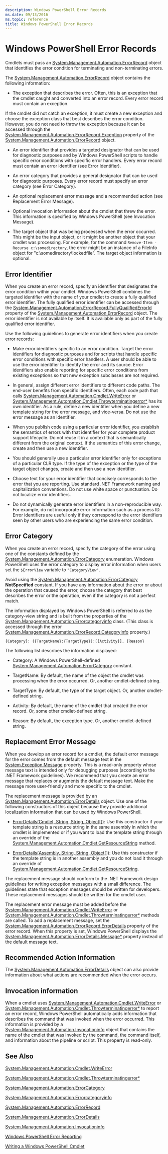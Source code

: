 ```yaml
---
description: Windows PowerShell Error Records
ms.date: 09/13/2016
ms.topic: reference
title: Windows PowerShell Error Records
---
```

# Windows PowerShell Error Records

Cmdlets must pass an
[System.Management.Automation.ErrorRecord](/dotnet/api/System.Management.Automation.ErrorRecord)
object that identifies the error condition for terminating and non-terminating errors.

The
[System.Management.Automation.ErrorRecord](/dotnet/api/System.Management.Automation.ErrorRecord)
object contains the following information:

- The exception that describes the error. Often, this is an exception that the cmdlet caught and
  converted into an error record. Every error record must contain an exception.

If the cmdlet did not catch an exception, it must create a new exception and choose the exception
class that best describes the error condition. However, you do not need to throw the exception
because it can be accessed through the
[System.Management.Automation.ErrorRecord.Exception](/dotnet/api/System.Management.Automation.ErrorRecord.Exception)
property of the
[System.Management.Automation.ErrorRecord](/dotnet/api/System.Management.Automation.ErrorRecord)
object.

- An error identifier that provides a targeted designator that can be used for diagnostic purposes
  and by Windows PowerShell scripts to handle specific error conditions with specific error
  handlers. Every error record must contain an error identifier (see Error Identifier).

- An error category that provides a general designator that can be used for diagnostic purposes.
  Every error record must specify an error category (see Error Category).

- An optional replacement error message and a recommended action (see Replacement Error Message).

- Optional invocation information about the cmdlet that threw the error. This information is
  specified by Windows PowerShell (see Invocation Message).

- The target object that was being processed when the error occurred. This might be the input
  object, or it might be another object that your cmdlet was processing. For example, for the
  command `Remove-Item -Recurse c:\somedirectory`, the error might be an instance of a FileInfo
  object for "c:\somedirectory\lockedfile". The target object information is optional.

## Error Identifier

When you create an error record, specify an identifier that designates the error condition within
your cmdlet. Windows PowerShell combines the targeted identifier with the name of your cmdlet to
create a fully qualified error identifier. The fully qualified error identifier can be accessed
through the
[System.Management.Automation.ErrorRecord.FullyQualifiedErrorId](/dotnet/api/System.Management.Automation.ErrorRecord.FullyQualifiedErrorId)
property of the
[System.Management.Automation.ErrorRecord](/dotnet/api/System.Management.Automation.ErrorRecord)
object. The error identifier is not available by itself. It is available only as part of the fully
qualified error identifier.

Use the following guidelines to generate error identifiers when you create error records:

- Make error identifiers specific to an error condition. Target the error identifiers for diagnostic
  purposes and for scripts that handle specific error conditions with specific error handlers. A
  user should be able to use the error identifier to identify the error and its source. Error
  identifiers also enable reporting for specific error conditions from existing exceptions so that
  new exception subclasses are not required.

- In general, assign different error identifiers to different code paths. The end-user benefits from
  specific identifiers. Often, each code path that calls
  [System.Management.Automation.Cmdlet.WriteError](/dotnet/api/System.Management.Automation.Cmdlet.WriteError)
  or
  [System.Management.Automation.Cmdlet.Throwterminatingerror*](/dotnet/api/System.Management.Automation.Cmdlet.ThrowTerminatingError)
  has its own identifier. As a rule, define a new identifier when you define a new template string
  for the error message, and vice-versa. Do not use the error message as an identifier.

- When you publish code using a particular error identifier, you establish the semantics of errors
  with that identifier for your complete product support lifecycle. Do not reuse it in a context
  that is semantically different from the original context. If the semantics of this error change,
  create and then use a new identifier.

- You should generally use a particular error identifier only for exceptions of a particular CLR
  type. If the type of the exception or the type of the target object changes, create and then use a
  new identifier.

- Choose text for your error identifier that concisely corresponds to the error that you are
  reporting. Use standard .NET Framework naming and capitalization conventions. Do not use white
  space or punctuation. Do not localize error identifiers.

- Do not dynamically generate error identifiers in a non-reproducible way. For example, do not
  incorporate error information such as a process ID. Error identifiers are useful only if they
  correspond to the error identifiers seen by other users who are experiencing the same error
  condition.

## Error Category

When you create an error record, specify the category of the error using one of the constants
defined by the
[System.Management.Automation.ErrorCategory](/dotnet/api/System.Management.Automation.ErrorCategory)
enumeration. Windows PowerShell uses the error category to display error information when users set
the `$ErrorView` variable to `"CategoryView"`.

Avoid using the
[System.Management.Automation.ErrorCategory](/dotnet/api/System.Management.Automation.ErrorCategory)
**NotSpecified** constant. If you have any information about the error or about the operation that
caused the error, choose the category that best describes the error or the operation, even if the
category is not a perfect match.

The information displayed by Windows PowerShell is referred to as the category-view string and is
built from the properties of the
[System.Management.Automation.Errorcategoryinfo](/dotnet/api/System.Management.Automation.ErrorCategoryInfo)
class. (This class is accessed through the error
[System.Management.Automation.ErrorRecord.CategoryInfo](/dotnet/api/System.Management.Automation.ErrorRecord.CategoryInfo)
property.)

```
{Category}: ({TargetName}:{TargetType}):[{Activity}], {Reason}
```

The following list describes the information displayed:

- Category: A Windows PowerShell-defined
  [System.Management.Automation.ErrorCategory](/dotnet/api/System.Management.Automation.ErrorCategory)
  constant.

- TargetName: By default, the name of the object the cmdlet was processing when the error occurred.
  Or, another cmdlet-defined string.

- TargetType: By default, the type of the target object. Or, another cmdlet-defined string.

- Activity: By default, the name of the cmdlet that created the error record. Or, some other
  cmdlet-defined string.

- Reason: By default, the exception type. Or, another cmdlet-defined string.

## Replacement Error Message

When you develop an error record for a cmdlet, the default error message for the error comes from
the default message text in the [System.Exception.Message](/dotnet/api/System.Exception.Message)
property. This is a read-only property whose message text is intended only for debugging purposes
(according to the .NET Framework guidelines). We recommend that you create an error message that
replaces or augments the default message text. Make the message more user-friendly and more specific
to the cmdlet.

The replacement message is provided by an
[System.Management.Automation.ErrorDetails](/dotnet/api/System.Management.Automation.ErrorDetails)
object. Use one of the following constructors of this object because they provide additional
localization information that can be used by Windows PowerShell.

- [ErrorDetails(Cmdlet, String, String, Object[])](/dotnet/api/system.management.automation.errordetails.-ctor#System_Management_Automation_ErrorDetails__ctor_System_Management_Automation_Cmdlet_System_String_System_String_System_Object___):
  Use this constructor if your template string is a resource string in the same assembly in which
  the cmdlet is implemented or if you want to load the template string through an override of the
  [System.Management.Automation.Cmdlet.GetResourceString](/dotnet/api/System.Management.Automation.Cmdlet.GetResourceString)
  method.

- [ErrorDetails(Assembly, String, String, Object[])](/dotnet/api/system.management.automation.errordetails.-ctor#System_Management_Automation_ErrorDetails__ctor_System_Reflection_Assembly_System_String_System_String_System_Object___): Use this constructor if the template string is in another assembly and you do not load it through an override of [System.Management.Automation.Cmdlet.GetResourceString](/dotnet/api/System.Management.Automation.Cmdlet.GetResourceString).

The replacement message should conform to the .NET Framework design guidelines for writing exception
messages with a small difference. The guidelines state that exception messages should be written for
developers. These replacement messages should be written for the cmdlet user.

The replacement error message must be added before the
[System.Management.Automation.Cmdlet.WriteError](/dotnet/api/System.Management.Automation.Cmdlet.WriteError)
or
[System.Management.Automation.Cmdlet.Throwterminatingerror*](/dotnet/api/System.Management.Automation.Cmdlet.ThrowTerminatingError)
methods are called. To add a replacement message, set the
[System.Management.Automation.ErrorRecord.ErrorDetails](/dotnet/api/System.Management.Automation.ErrorRecord.ErrorDetails)
property of the error record. When this property is set, Windows PowerShell displays the
[System.Management.Automation.ErrorDetails.Message*](/dotnet/api/System.Management.Automation.ErrorDetails.Message)
property instead of the default message text.

## Recommended Action Information

The
[System.Management.Automation.ErrorDetails](/dotnet/api/System.Management.Automation.ErrorDetails)
object can also provide information about what actions are recommended when the error occurs.

## Invocation information

When a cmdlet uses
[System.Management.Automation.Cmdlet.WriteError](/dotnet/api/System.Management.Automation.Cmdlet.WriteError)
or
[System.Management.Automation.Cmdlet.Throwterminatingerror*](/dotnet/api/System.Management.Automation.Cmdlet.ThrowTerminatingError)
to report an error record, Windows PowerShell automatically adds information that describes the
command that was invoked when the error occurred. This information is provided by a
[System.Management.Automation.Invocationinfo](/dotnet/api/System.Management.Automation.InvocationInfo)
object that contains the name of the cmdlet that was invoked by the command, the command itself, and
information about the pipeline or script. This property is read-only.

## See Also

[System.Management.Automation.Cmdlet.WriteError](/dotnet/api/System.Management.Automation.Cmdlet.WriteError)

[System.Management.Automation.Cmdlet.Throwterminatingerror*](/dotnet/api/System.Management.Automation.Cmdlet.ThrowTerminatingError)

[System.Management.Automation.ErrorCategory](/dotnet/api/System.Management.Automation.ErrorCategory)

[System.Management.Automation.Errorcategoryinfo](/dotnet/api/System.Management.Automation.ErrorCategoryInfo)

[System.Management.Automation.ErrorRecord](/dotnet/api/System.Management.Automation.ErrorRecord)

[System.Management.Automation.ErrorDetails](/dotnet/api/System.Management.Automation.ErrorDetails)

[System.Management.Automation.Invocationinfo](/dotnet/api/System.Management.Automation.InvocationInfo)

[Windows PowerShell Error Reporting](./error-reporting-concepts.md)

[Writing a Windows PowerShell Cmdlet](./writing-a-windows-powershell-cmdlet.md)
